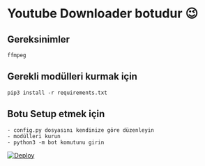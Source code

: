 # Youtube Downloader botudur 😉
## Gereksinimler
    ffmpeg
  
    
## Gerekli modülleri kurmak için

    pip3 install -r requirements.txt


## Botu Setup etmek için
    - config.py dosyasını kendinize göre düzenleyin
    - modülleri kurun
    - python3 -m bot komutunu girin
    

[![Deploy](https://www.herokucdn.com/deploy/button.svg)](https://heroku.com/deploy?template=https://github.com/jijigagawa/cafiytdownloader/main)
